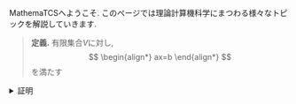 MathemaTCSへようこそ. このページでは理論計算機科学にまつわる様々なトピックを解説していきます.

> **定義.**
> 有限集合$V$に対し,
> $$
\begin{align*}
  ax=b
\end{align*}
> $$
> を満たす

<details>
  <summary>証明</summary>

   $ax=b$なのでこれならいける?
</details>
